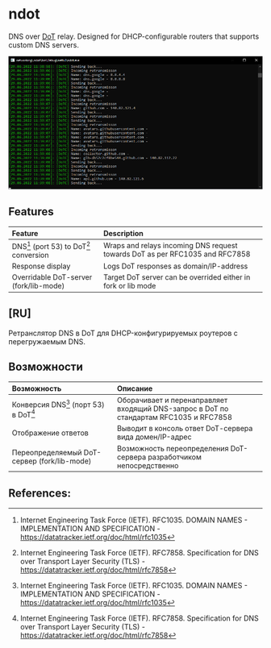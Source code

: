 # ndot

DNS over [DoT](https://en.wikipedia.org/wiki/DNS_over_TLS) relay. Designed for DHCP-configurable routers that supports custom DNS servers.

![](gitm/prev.png)

## Features
 
| Feature | Description |
| :----- | :------ |
| DNS[^1] (port 53) to DoT[^2] conversion | Wraps and relays incoming DNS request towards DoT as per RFC1035 and RFC7858 |
| Response display | Logs DoT responses as domain/IP-address |
| Overridable DoT-server (fork/lib-mode) | Target DoT server can be overrided either in fork or lib mode |

## \[RU\]

Ретранслятор DNS в DoT для DHCP-конфигурируемых роутеров с перегружаемым DNS.

## Возможности
   
| Возможность | Описание |
| :----- | :------ |
| Конверсия DNS[^1] (порт 53) в DoT[^2] | Оборачивает и перенаправляет входящий DNS-запрос в DoT по стандартам RFC1035 и RFC7858 |
| Отображение ответов | Выводит в консоль ответ DoT-cервера вида домен/IP-адрес |
| Переопределяемый DoT-сервер (fork/lib-mode) | Возможность переопределения DoT-сервера разработчиком непосредственно |

## References:

[^1]: Internet Engineering Task Force (IETF). RFC1035. DOMAIN NAMES - IMPLEMENTATION AND SPECIFICATION - https://datatracker.ietf.org/doc/html/rfc1035
[^2]: Internet Engineering Task Force (IETF). RFC7858. Specification for DNS over Transport Layer Security (TLS) - https://datatracker.ietf.org/doc/html/rfc7858